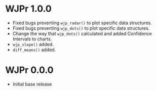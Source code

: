 # WJPr 1.0.0

- Fixed bugs preventing `wjp_radar()` to plot specific data structures.
- Fixed bugs preventing `wjp_dots()` to plot specific data structures.
- Change the way that `wjp_dots()` calculated and added Confidence Intervals to charts.
- `wjp_slope()` added.
- `diff_means()` added.

# WJPr 0.0.0

- Initial base release 
